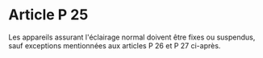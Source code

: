 # Article P 25

Les appareils assurant l'éclairage normal doivent être fixes ou suspendus, sauf exceptions mentionnées aux articles P 26 et P 27 ci-après.
